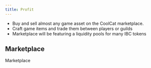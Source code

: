 ```yaml
---
title: Profit
---
```


<Intro>

- Buy and sell almost any game asset on the CoolCat marketplace.
- Craft game items and trade them between players or guilds
- Marketplace will be featuring a liquidity pools for many IBC tokens

</Intro>

## Marketplace

Marketplace
